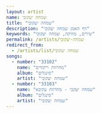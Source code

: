 ```yaml
---
layout: artist
name: שמחה יעקובי
title: "שמחה יעקובי"
description: "דף האמן שמחה יעקובי"
keywords: "שירים, מוזיקה, שמחה יעקובי"
permalink: /artists/שמחה-יעקובי
redirect_from:
  - /artists/list/שמחה יעקובי
songs:
  - number: "33102"
    name: "מחרוזת ריקודים"
    album: "סינגלים"
    artist: "שמחה יעקובי"
  - number: "33103"
    name: "שמחה יעקבי - מחרוזת עקיבא"
    album: "סינגלים"
    artist: "שמחה יעקובי"
---
```

